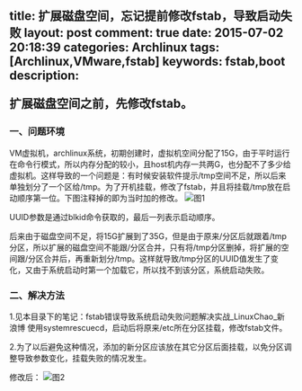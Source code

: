 title: 扩展磁盘空间，忘记提前修改fstab，导致启动失败
layout: post
comment: true
date: 2015-07-02 20:18:39
categories: Archlinux
tags: [Archlinux,VMware,fstab]
keywords: fstab,boot
description: <div class="note info"><p>扩展磁盘空间之前，先修改fstab。</p></div>
---
### 一、问题环境

VM虚拟机，archlinux系统，初期创建时，虚拟机空间分配了15G，由于平时运行在命令行模式，所以内存分配的较小，且host机内存一共两G，也分配不了多少给虚拟机。这样导致的一个问题是：有时候安装软件提示/tmp空间不足，所以后来单独划分了一个区给/tmp。为了开机挂载，修改了fstab，并且将挂载/tmp放在启动顺序第一位。下图注释掉的即为当时加的修改。
![图1](扩展磁盘空间，忘记提前修改fstab，导致启动失败1.png) 

UUID参数是通过blkid命令获取的，最后一列表示启动顺序。

后来由于磁盘空间不足，将15G扩展到了35G，但是由于原来/分区后就跟着/tmp分区，所以扩展的磁盘空间不能跟/分区合并，只有将/tmp分区删掉，将扩展的空间跟/分区合并后，再重新划分/tmp。这样就导致/tmp分区的UUID值发生了变化，又由于系统启动时第一个加载它，所以找不到该分区，系统启动失败。

### 二、解决方法

1.见本目录下的笔记：fstab错误导致系统启动失败问题解决实战_LinuxChao_新浪博
使用systemrescuecd，启动后将原来/etc所在分区挂载，修改fstab文件。

2.为了以后避免这种情况，添加的新分区应该放在其它分区后面挂载，以免分区调整导致参数变化，挂载失败的情况发生。

修改后：
![图2](扩展磁盘空间，忘记提前修改fstab，导致启动失败2.png)
